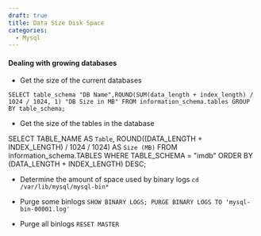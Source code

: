 ```yaml
---
draft: true
title: Data Size Disk Space
categories:
  - Mysql
---
```

#### Dealing with growing databases

* Get the size of the current databases

`SELECT table_schema "DB Name",ROUND(SUM(data_length + index_length) / 1024 / 1024, 1) "DB Size in MB" FROM information_schema.tables GROUP BY table_schema;`

* Get the size of the tables in the database

SELECT   TABLE_NAME AS `Table`,   ROUND((DATA_LENGTH + INDEX_LENGTH) / 1024 / 1024) AS `Size (MB)` FROM   information_schema.TABLES WHERE   TABLE_SCHEMA = "imdb" ORDER BY   (DATA_LENGTH + INDEX_LENGTH) DESC;


* Determine the amount of space used by binary logs
`cd /var/lib/mysql/mysql-bin*`

* Purge some binlogs
`SHOW BINARY LOGS; PURGE BINARY LOGS TO 'mysql-bin-00001.log'`

* Purge all binlogs
`RESET MASTER`